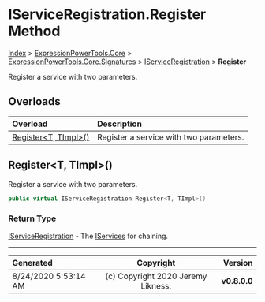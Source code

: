 ﻿# IServiceRegistration.Register Method

[Index](../index.md) > [ExpressionPowerTools.Core](ExpressionPowerTools.Core.a.md) > [ExpressionPowerTools.Core.Signatures](ExpressionPowerTools.Core.Signatures.n.md) > [IServiceRegistration](ExpressionPowerTools.Core.Signatures.IServiceRegistration.i.md) > **Register**

Register a service with two parameters.

## Overloads

| Overload | Description |
| :-- | :-- |
| [Register&lt;T, TImpl>()](#registert-timpl) | Register a service with two parameters. |
## Register&lt;T, TImpl>()

Register a service with two parameters.

```csharp
public virtual IServiceRegistration Register<T, TImpl>()
```

### Return Type

 [IServiceRegistration](ExpressionPowerTools.Core.Signatures.IServiceRegistration.i.md)  - The [IServices](ExpressionPowerTools.Core.Signatures.IServices.i.md) for chaining.



---

| Generated | Copyright | Version |
| :-- | :-: | --: |
| 8/24/2020 5:53:14 AM | (c) Copyright 2020 Jeremy Likness. | **v0.8.0.0** |

